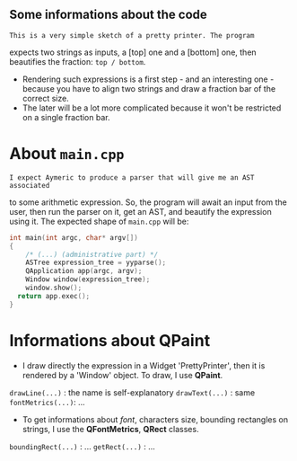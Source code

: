 ## Some informations about the code

	This is a very simple sketch of a pretty printer. The program
expects two strings as inputs, a [top] one and a [bottom] one, then beautifies
the fraction: `top / bottom`.

* Rendering such expressions is a first step - and an interesting one - because
you have to align two strings and draw a fraction bar of the correct size.
* The later will be a lot more complicated because it won't be restricted
on a single fraction bar.

# About `main.cpp`

	I expect Aymeric to produce a parser that will give me an AST associated
to some arithmetic expression. So, the program will await an input from the
user, then run the parser on it, get an AST, and beautify the expression using
it. The expected shape of `main.cpp` will be:

```cpp
int main(int argc, char* argv[])
{
	/* (...) (administrative part) */
	ASTree expression_tree = yyparse();
	QApplication app(argc, argv);
	Window window(expression_tree);
	window.show();
  return app.exec();
}
```

# Informations about QPaint

* I draw directly the expression in a Widget 'PrettyPrinter', then it is 
rendered by a 'Window' object. To draw, I use **QPaint**.


`drawLine(...)` : the name is self-explanatory
`drawText(...)` : same
`fontMetrics(...)`: ...


* To get informations about *font*, characters size, bounding rectangles
on strings, I use the **QFontMetrics**, **QRect** classes.

`boundingRect(...)` : ...
`getRect(...)` : ...

